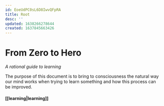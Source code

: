```yaml
---
id: EoeUdPC0sL6D8IwvQFpRA
title: Root
desc: ''
updated: 1638266278644
created: 1637845663426
---
```

# From Zero to Hero
_A rational guide to learning_

The purpose of this document is to bring to consciousness the natural way our mind works when trying to learn something and how this process can be improved.

#### [[learning|learning]]